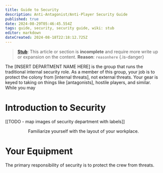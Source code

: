 ```yaml
---
title: Guide to Security
description: Anti-Antagonist/Anti-Player Security Guide
published: true
date: 2024-08-29T05:46:45.554Z
tags: guide, security, security guide, wiki: stub
editor: markdown
dateCreated: 2024-08-18T22:18:12.725Z
---
```


> [**Stub**](/maintenance/Templates#stub): This article or section is **incomplete** and require more write up or expansion on the content. **Reason**: `reasonhere`
{.is-danger}

The [INSERT DEPARTMENT NAME HERE] is the group that runs the traditional internal security role. As a member of this group, your job is to protect the colony from [internal threats], not external threats. Your gear is keyed to taking on things like [antagonists], hostile players, and similar. While you may  

# Introduction to Security

[[TODO - map images of security department with labels]]

<center>Familiarize yourself with the layout of your workplace.</center>

# Your Equipment

The primary responsibility of security is to protect the crew from threats. 

